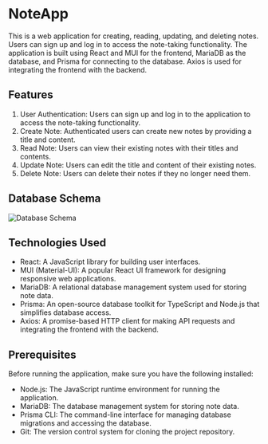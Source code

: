 # NoteApp

This is a web application for creating, reading, updating, and deleting notes. Users can sign up and log in to access the note-taking functionality. The application is built using React and MUI for the frontend, MariaDB as the database, and Prisma for connecting to the database. Axios is used for integrating the frontend with the backend.

## Features

1. User Authentication: Users can sign up and log in to the application to access the note-taking functionality.
2. Create Note: Authenticated users can create new notes by providing a title and content.
3. Read Note: Users can view their existing notes with their titles and contents.
4. Update Note: Users can edit the title and content of their existing notes.
5. Delete Note: Users can delete their notes if they no longer need them.

## Database Schema
![Database Schema](https://drive.google.com/file/d/1JJZI0C5ncC1C0oIcMq2sBtHZb40JnsVR/view?usp=sharing)


## Technologies Used

- React: A JavaScript library for building user interfaces.
- MUI (Material-UI): A popular React UI framework for designing responsive web applications.
- MariaDB: A relational database management system used for storing note data.
- Prisma: An open-source database toolkit for TypeScript and Node.js that simplifies database access.
- Axios: A promise-based HTTP client for making API requests and integrating the frontend with the backend.

## Prerequisites

Before running the application, make sure you have the following installed:

- Node.js: The JavaScript runtime environment for running the application.
- MariaDB: The database management system for storing note data.
- Prisma CLI: The command-line interface for managing database migrations and accessing the database.
- Git: The version control system for cloning the project repository.
